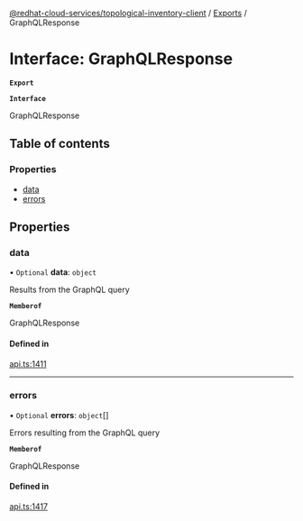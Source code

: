 [@redhat-cloud-services/topological-inventory-client](../README.md) / [Exports](../modules.md) / GraphQLResponse

# Interface: GraphQLResponse

**`Export`**

**`Interface`**

GraphQLResponse

## Table of contents

### Properties

- [data](GraphQLResponse.md#data)
- [errors](GraphQLResponse.md#errors)

## Properties

### data

• `Optional` **data**: `object`

Results from the GraphQL query

**`Memberof`**

GraphQLResponse

#### Defined in

[api.ts:1411](https://github.com/mkholjuraev/javascript-clients/blob/master/packages/topological-inventory/api.ts#L1411)

___

### errors

• `Optional` **errors**: `object`[]

Errors resulting from the GraphQL query

**`Memberof`**

GraphQLResponse

#### Defined in

[api.ts:1417](https://github.com/mkholjuraev/javascript-clients/blob/master/packages/topological-inventory/api.ts#L1417)
